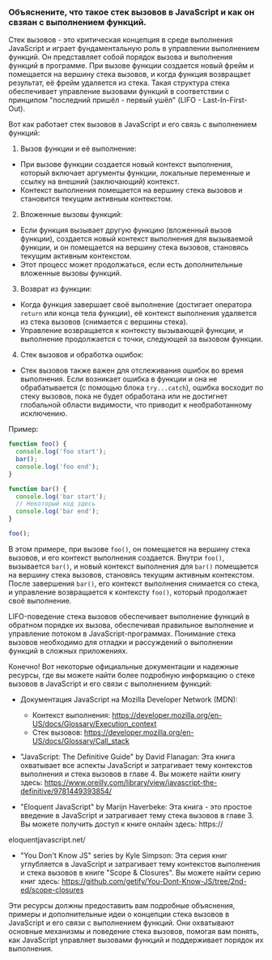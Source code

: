 ### Объяснените, что такое стек вызовов в JavaScript и как он свзяан с выполнением функций.

Стек вызовов - это критическая концепция в среде выполнения JavaScript и играет фундаментальную роль в управлении выполнением функций. Он представляет собой порядок вызова и выполнения функций в программе. При вызове функции создается новый фрейм и помещается на вершину стека вызовов, и когда функция возвращает результат, её фрейм удаляется из стека. Такая структура стека обеспечивает управление вызовами функций в соответствии с принципом "последний пришёл - первый ушёл" (LIFO - Last-In-First-Out).

Вот как работает стек вызовов в JavaScript и его связь с выполнением функций:

1. Вызов функции и её выполнение:
  - При вызове функции создается новый контекст выполнения, который включает аргументы функции, локальные переменные и ссылку на внешний (заключающий) контекст.
  - Контекст выполнения помещается на вершину стека вызовов и становится текущим активным контекстом.

2. Вложенные вызовы функций:
  - Если функция вызывает другую функцию (вложенный вызов функции), создается новый контекст выполнения для вызываемой функции, и он помещается на вершину стека вызовов, становясь текущим активным контекстом.
  - Этот процесс может продолжаться, если есть дополнительные вложенные вызовы функций.

3. Возврат из функции:
  - Когда функция завершает своё выполнение (достигает оператора `return` или конца тела функции), её контекст выполнения удаляется из стека вызовов (снимается с вершины стека).
  - Управление возвращается к контексту вызывающей функции, и выполнение продолжается с точки, следующей за вызовом функции.

4. Стек вызовов и обработка ошибок:
  - Стек вызовов также важен для отслеживания ошибок во время выполнения. Если возникает ошибка в функции и она не обрабатывается (с помощью блока `try...catch`), ошибка восходит по стеку вызовов, пока не будет обработана или не достигнет глобальной области видимости, что приводит к необработанному исключению.

Пример:

```javascript
function foo() {
  console.log('foo start');
  bar();
  console.log('foo end');
}

function bar() {
  console.log('bar start');
  // Некоторый код здесь
  console.log('bar end');
}

foo();
```

В этом примере, при вызове `foo()`, он помещается на вершину стека вызовов, и его контекст выполнения создается. Внутри `foo()`, вызывается `bar()`, и новый контекст выполнения для `bar()` помещается на вершину стека вызовов, становясь текущим активным контекстом. После завершения `bar()`, его контекст выполнения снимается со стека, и управление возвращается к контексту `foo()`, который продолжает своё выполнение.

LIFO-поведение стека вызовов обеспечивает выполнение функций в обратном порядке их вызова, обеспечивая правильное выполнение и управление потоком в JavaScript-программах. Понимание стека вызовов необходимо для отладки и рассуждений о выполнении функций в сложных приложениях.

Конечно! Вот некоторые официальные документации и надежные ресурсы, где вы можете найти более подробную информацию о стеке вызовов в JavaScript и его связи с выполнением функций:

- Документация JavaScript на Mozilla Developer Network (MDN):
  - Контекст выполнения: https://developer.mozilla.org/en-US/docs/Glossary/Execution_context
  - Стек вызовов: https://developer.mozilla.org/en-US/docs/Glossary/Call_stack

- "JavaScript: The Definitive Guide" by David Flanagan: Эта книга охватывает все аспекты JavaScript и затрагивает тему контекстов выполнения и стека вызовов в главе 4. Вы можете найти книгу здесь: https://www.oreilly.com/library/view/javascript-the-definitive/9781449393854/

- "Eloquent JavaScript" by Marijn Haverbeke: Эта книга - это простое введение в JavaScript и затрагивает тему стека вызовов в главе 3. Вы можете получить доступ к книге онлайн здесь: https://

eloquentjavascript.net/

- "You Don't Know JS" series by Kyle Simpson: Эта серия книг углубляется в JavaScript и затрагивает тему контекстов выполнения и стека вызовов в книге "Scope & Closures". Вы можете найти серию книг здесь: https://github.com/getify/You-Dont-Know-JS/tree/2nd-ed/scope-closures

Эти ресурсы должны предоставить вам подробные объяснения, примеры и дополнительные идеи о концепции стека вызовов в JavaScript и его связи с выполнением функций. Они охватывают основные механизмы и поведение стека вызовов, помогая вам понять, как JavaScript управляет вызовами функций и поддерживает порядок их выполнения.

